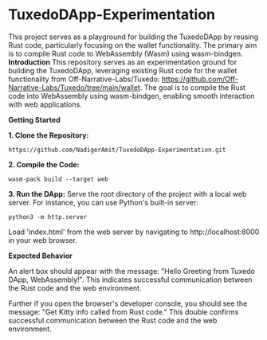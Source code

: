 # TuxedoDApp-Experimentation
This project serves as a playground for building the TuxedoDApp by reusing Rust code, particularly focusing on the wallet functionality. The primary aim is to compile Rust code to WebAssembly (Wasm) using wasm-bindgen.
**Introduction**
This repository serves as an experimentation ground for building the TuxedoDApp, leveraging existing Rust code for the wallet functionality from Off-Narrative-Labs/Tuxedo: https://github.com/Off-Narrative-Labs/Tuxedo/tree/main/wallet. The goal is to compile the Rust code into WebAssembly using wasm-bindgen, enabling smooth interaction with web applications.

**Getting Started**

**1. Clone the Repository:**

```https://github.com/NadigerAmit/TuxedoDApp-Experimentation.git```

**2. Compile the Code:**

```wasm-pack build --target web```

**3. Run the DApp:**
Serve the root directory of the project with a local web server. For instance, you can use Python's built-in server:

```python3 -m http.server```

Load 'index.html' from the web server by navigating to http://localhost:8000 in your web browser.

**Expected Behavior**

An alert box should appear with the message: "Hello Greeting from Tuxedo DApp, WebAssembly!". This indicates successful communication between the Rust code and the web environment.

Further if you open the browser's developer console, you should see the message: "Get Kitty info called from Rust code." This double confirms successful communication between the Rust code and the web environment.

